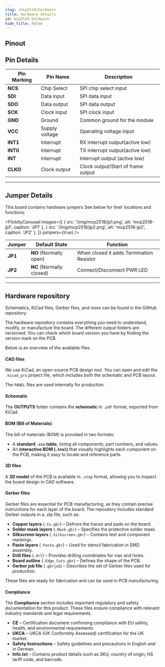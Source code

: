 ```yaml
---
slug: /mcp2518/hardware 
title: Hardware details
id: mcp2518-hardware 
hide_title: False
---
```


## Pinout

<CenteredImage src="/img/mcp2518/pinout.png" alt="LIN Transceiver NCV7329 Breakout pinout diagram" caption="LIN Transceiver NCV7329 Breakout pinout diagram"/>

## Pin Details

| PIn Marking 	| Pin Name 	| Description 	|
|---	|---	|---	|
| **NCS** 	| Chip Select 	| SPI chip select input 	|
| **SDI** 	| Data input 	| SPI data input 	|
| **SDO** 	| Data output 	| SPI data output 	|
| **SCK** 	| Clock input 	| SPI clock input 	|
| **GND** 	| Ground 	| Common ground for the module 	|
| **VCC**  	| Supply voltage 	| Operating voltage input 	|
| **INT1** 	| Interrupt 	| RX interrupt output(active low) 	|
| **INT0** 	| Interrupt 	| TX interrupt output(active low) 	|
| **INT** 	| Interrupt 	| Interrupt output (active low) 	|
| **CLKO** 	| Clock output 	| Clock output/Start of frame output 	|

---

## Jumper Details

This board contains hardware jumpers See below for their locations and functions:

<FlickityCarousel
  images={[
    { src: '/img/mcp2518/jp1.png', alt: 'mcp2518-jp1', caption: 'JP1' },
    { src: '/img/mcp2518/jp2.png', alt: 'mcp2518-jp2', caption: 'JP2' },
  ]}
  jumpers={true}
/>

| Jumper 	| Default State 	| Function 	|
|---	|---	|---	|
| **JP1** 	| **NO** (Normally open) 	| When closed it adds Termination Resistor 	|
| **JP2** 	| **NC** (Normally closed) 	| Connect/Disconnect PWR LED 	|

---

## Hardware repository

Schematics, KiCad files, Gerber files, and more can be found in the GitHub repository:

<QuickLink 
  title="CAN Transceiver MCP2518 board Hardware Design" 
  description="Hardware design, BOM, gerbers and 3D files for CAN-Transceiver-MCP2518-board designed by Soldered Electronics."
  url="https://github.com/SolderedElectronics/CAN-Transceiver-MCP2518-board-hardware-design" 
/> 

The hardware repository contains everything you need to understand, modify, or manufacture the board. The different output folders are versioned. You can check which board version you have by finding the version mark on the PCB.

Below is an overview of the available files.

#### CAD files

We use KiCad, an open-source PCB design tool. You can open and edit the `.kicad_pro` project file, which includes both the schematic and PCB layout.

The `PANEL` files are used internally for production.

#### Schematic

The **OUTPUTS** folder contains the **schematic** in `.pdf` format, exported from KiCad.

#### BOM (Bill of Materials)

The bill of materials (BOM) is provided in two formats:  

- A **standard `.csv` table**, listing all components, part numbers, and values.  
- An **interactive BOM (`.html`)** that visually highlights each component on the PCB, making it easy to locate and reference parts.  

#### 3D files

A **3D model** of the PCB is available in `.step` format, allowing you to inspect the board design in CAD software.

#### Gerber files 

Gerber files are essential for PCB manufacturing, as they contain precise instructions for each layer of the board. The repository includes standard Gerber outputs in a .zip file, such as:  

- **Copper layers** (`.Cu.gbr`) – Defines the traces and pads on the board.  
- **Solder mask layers** (`.Mask.gbr`) – Specifies the protective solder mask.  
- **Silkscreen layers** (`.Silkscreen.gbr`) – Contains text and component markings.  
- **Paste layers** (`.Paste.gbr`) – Used for stencil fabrication in SMD assembly.  
- **Drill files** (`.drl`) – Provides drilling coordinates for vias and holes.  
- **Board outline** (`.Edge_Cuts.gbr`) – Defines the shape of the PCB.  
- **Gerber job file** (`.gbrjob`) – Describes the set of Gerber files used for production.  

These files are ready for fabrication and can be used in PCB manufacturing.

#### Compliance

The **Compliance** section includes important regulatory and safety documentation for this product. These files ensure compliance with relevant industry standards and legal requirements.

- **CE** – Certification document confirming compliance with EU safety, health, and environmental requirements.  
- **UKCA** – UKCA (UK Conformity Assessed) certification for the UK market.  
- **Safety Instructions** – Safety guidelines and precautions in English and in German.  
- **Info.txt** – Contains product details such as SKU, country of origin, HS tariff code, and barcode.